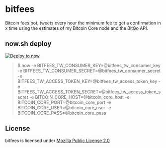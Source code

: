 # bitfees
Bitcoin fees bot, tweets every hour the minimum fee to get a confirmation in x time using the estimates of my Bitcoin Core node and the BitGo API.

## now.sh deploy
[![Deploy to now](https://deploy.now.sh/static/button.svg)](https://deploy.now.sh/?repo=https://github.com/astrolince/bitfees&env=BITFEES_TW_CONSUMER_KEY&env=BITFEES_TW_CONSUMER_SECRET&env=BITFEES_TW_ACCESS_TOKEN_KEY&env=BITFEES_TW_ACCESS_TOKEN_SECRET&env=BITCOIN_CORE_HOST&env=BITCOIN_CORE_PORT&env=BITCOIN_CORE_USER&env=BITCOIN_CORE_PASS)

> $ now -e BITFEES_TW_CONSUMER_KEY=@bitfees_tw_consumer_key -e BITFEES_TW_CONSUMER_SECRET=@bitfees_tw_consumer_secret -e BITFEES_TW_ACCESS_TOKEN_KEY=@bitfees_tw_access_token_key -e BITFEES_TW_ACCESS_TOKEN_SECRET=@bitfees_tw_access_token_secret -e BITCOIN_CORE_HOST=@bitcoin_core_host -e BITCOIN_CORE_PORT=@bitcoin_core_port -e BITCOIN_CORE_USER=@bitcoin_core_user -e BITCOIN_CORE_PASS=@bitcoin_core_pass

## License
bitfees is licensed under [Mozilla Public License 2.0](https://github.com/astrolince/bitfees/blob/master/LICENSE)
